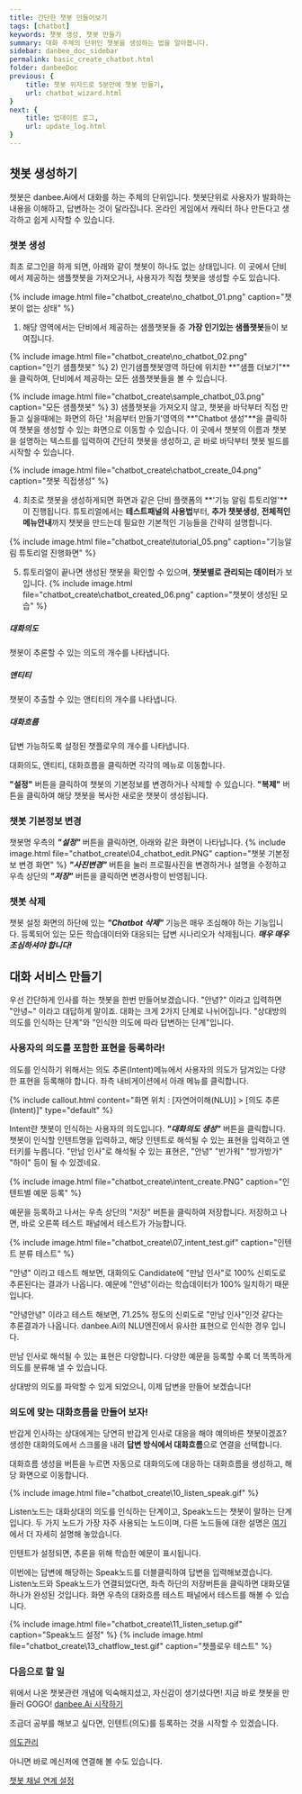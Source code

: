```yaml
---
title: 간단한 챗봇 만들어보기 
tags: [chatbot]
keywords: 챗봇 생성, 챗봇 만들기
summary: 대화 주체의 단위인 챗봇을 생성하는 법을 알아봅니다.
sidebar: danbee_doc_sidebar
permalink: basic_create_chatbot.html
folder: danbeeDoc
previous: {
    title: 챗봇 위자드로 5분만에 챗봇 만들기,
    url: chatbot_wizard.html
}
next: {
    title: 업데이트 로그,
    url: update_log.html
}
---
```


## 챗봇 생성하기

챗봇은 danbee.Ai에서 대화를 하는 주체의 단위입니다. 챗봇단위로 사용자가 발화하는 내용을 이해하고, 답변하는 것이 달라집니다.
온라인 게임에서 캐릭터 하나 만든다고 생각하고 쉽게 시작할 수 있습니다.

### 챗봇 생성

최초 로그인을 하게 되면, 아래와 같이 챗봇이 하나도 없는 상태입니다.
이 곳에서 단비에서 제공하는 샘플챗봇을 가져오거나, 사용자가 직접 챗봇을 생성할 수도 있습니다.

{% include image.html file="chatbot_create\no_chatbot_01.png"  caption="챗봇이 없는 상태" %}

1) 해당 영역에서는 단비에서 제공하는 샘플챗봇들 중 **가장 인기있는 샘플챗봇**들이 보여집니다. 

{% include image.html file="chatbot_create\no_chatbot_02.png"  caption="인기 샘플챗봇" %}
2) 인기샘플챗봇영역 하단에 위치한 **"샘플 더보기"**을 클릭하여, 단비에서 제공하는 모든 샘플챗봇들을 볼 수 있습니다.

{% include image.html file="chatbot_create\sample_chatbot_03.png"  caption="모든 샘플챗봇" %}
3) 샘플챗봇을 가져오지 않고, 챗봇을 바닥부터 직접 만들고 싶을때에는 화면의 하단 '처음부터 만들기'영역의 **"Chatbot 생성"**을 클릭하여 챗봇을 생성할 수 있는 화면으로 이동할 수 있습니다.
이 곳에서 챗봇의 이름과 챗봇을 설명하는 텍스트를 입력하여 간단히 챗봇을 생성하고, 곧 바로 바닥부터 챗봇 빌드를 시작할 수 있습니다.  


{% include image.html file="chatbot_create\chatbot_create_04.png"  caption="챗봇 직접생성" %}

4) 최초로 챗봇을 생성하게되면 화면과 같은 단비 플랫폼의 **'기능 알림 튜토리얼'**이 진행됩니다. 
튜토리얼에서는 **테스트패널의 사용법**부터, **추가 챗봇생성**, **전체적인 메뉴안내**까지 챗봇을 만드는데 필요한 기본적인 기능들을 간략히 설명합니다.  

{% include image.html file="chatbot_create\tutorial_05.png"  caption="기능알림 튜토리얼 진행화면" %}

5) 튜토리얼이 끝나면 생성된 챗봇을 확인할 수 있으며, **챗봇별로 관리되는 데이터**가 보입니다.
{% include image.html file="chatbot_create\chatbot_created_06.png"  caption="챗봇이 생성된 모습" %}

##### 대화의도
챗봇이 추론할 수 있는 의도의 개수를 나타냅니다.
##### 앤티티
챗봇이 추출할 수 있는 앤티티의 개수를 나타냅니다.
##### 대화흐름
답변 가능하도록 설정된 챗플로우의 개수를 나타냅니다.

대화의도, 앤티티, 대화흐름을 클릭하면 각각의 메뉴로 이동합니다.


<!-- 
 - [의도](intent.html) : 챗봇이 추론할 수 있는 **의도(Intent)**의 개수를 나타냅니다.
 - [핵심단어](entity.html): 챗봇이 추출할 수 있는 **핵심단어(Entity)**의 개수를 나타냅니다.
 - [대화흐름](chatflow.html) : 답변 가능하도록 설정된 **챗플로우**의 개수를 나타냅니다.
 - [의도분류 이력조회](log.html) 사람들이 어떤 말을 걸었는지, Chatbot은 어떻게 이해했는지 확인해보세요. Default Fallback으로 처리된 대화 내용을 다른 Intent로 업데이트하면 Chatbot의 이해도가 더욱 향상됩니다.
 - [대화흐름 이력조회](log.html) 사람들이 어떤 말을 걸었는지, Chatbot은 어떻게 이해했는지 확인할 수 있습니다. 
 -->

**"설정"** 버튼을 클릭하여 챗봇의 기본정보를 변경하거나 삭제할 수 있습니다.
**"복제"** 버튼을 클릭하여 해당 챗봇을 복사한 새로운 챗봇이 생성됩니다.

### 챗봇 기본정보 변경
챗봇명 우측의 ***"설정"*** 버튼을 클릭하면, 아래와 같은 화면이 나타납니다.
{% include image.html file="chatbot_create\04_chatbot_edit.PNG"  caption="챗봇 기본정보 변경 화면" %}
***"사진변경"*** 버튼을 눌러 프로필사진을 변경하거나 설명을 수정하고 우측 상단의 ***"저장"*** 버튼을 클릭하면 변경사항이 반영됩니다.


### 챗봇 삭제
챗봇 설정 화면의 하단에 있는 ***"Chatbot 삭제"*** 기능은 매우 조심해야 하는 기능입니다. 등록되어 있는 모든 학습데이터와 대응되는 답변 시나리오가 삭제됩니다. ***매우 매우 조심하셔야 합니다!***


## 대화 서비스 만들기
우선 간단하게 인사를 하는 챗봇을 한번 만들어보겠습니다.
"안녕?" 이라고 입력하면 "안녕~" 이라고 대답하게 말이죠. 대화는 크게 2가지 단계로 나뉘어집니다.
"상대방의 의도를 인식하는 단계"와 "인식한 의도에 따라 답변하는 단계"입니다.

### 사용자의 의도를 포함한 표현을 등록하라!
의도를 인식하기 위해서는 의도 추론(Intent)메뉴에서 사용자의 의도가 담겨있는 다양한 표현을 등록해야 합니다.
좌측 내비게이션에서 아래 메뉴를 클릭합니다.

{% include callout.html content="화면 위치 : [자연어이해(NLU)] > [의도 추론(Intent)]" type="default" %}

Intent란 챗봇이 인식하는 사용자의 의도입니다. ***"대화의도 생성"*** 버튼을 클릭합니다.
챗봇이 인식할 인텐트명을 입력하고, 해당 인텐트로 해석될 수 있는 표현을 입력하고 엔터키를 누릅니다.
"만남 인사"로 해석될 수 있는 표현은, "안녕" "반가워" "방가방가" "하이" 등이 될 수 있겠네요.




{% include image.html file="chatbot_create\intent_create.PNG"  caption="인텐트별 예문 등록" %}

예문을 등록하고 나서는 우측 상단의 "저장" 버튼을 클릭하여 저장합니다.
저장하고 나면, 바로 오른쪽 테스트 패널에서 테스트가 가능합니다.

{% include image.html file="chatbot_create\07_intent_test.gif"  caption="인텐트 분류 테스트" %}

"안녕" 이라고 테스트 해보면, 대화의도 Candidate에 "만남 인사"로 100% 신뢰도로 추론된다는 결과가 나옵니다.
예문에 "안녕"이라는 학습데이터가 100% 일치하기 때문입니다.

"안녕안녕" 이라고 테스트 해보면, 71.25% 정도의 신뢰도로 "만남 인사"인것 같다는 추론결과가 나옵니다.
danbee.Ai의 NLU엔진에서 유사한 표현으로 인식한 경우 입니다.

만남 인사로 해석될 수 있는 표현은 다양합니다. 다양한 예문을 등록할 수록 더 똑똑하게 의도를 분류해 낼 수 있습니다.

상대방의 의도를 파악할 수 있게 되었으니, 이제 답변을 만들어 보겠습니다!

### 의도에 맞는 대화흐름을 만들어 보자!
반갑게 인사하는 상대에게는 당연히 반갑게 인사로 대응을 해야 예의바른 챗봇이겠죠?
생성한 대화의도에서 스크롤을 내려 **답변 방식에서 대화흐름**으로 연결을 선택합니다.

대화흐름 생성을 버튼을 누르면 자동으로 대화의도에 대응하는 대화흐름을 생성하고, 해당 화면으로 이동합니다.

{% include image.html file="chatbot_create\10_listen_speak.gif" %}




<!-- {% include callout.html content="화면 위치 : 챗봇 생성/변경 > 대화흐름" type="default" %}

화면 중앙, 또는 우측상단에 있는 "대화흐름 생성" 버튼을 클릭합니다.

{% include image.html file="chatbot_create\09_chatflow_name.PNG"  caption="챗플로우 생성" %}
챗플로우의 이름은 자유롭게 설정이 가능하지만, Intent명과 동일하게 작성하는 것이 나중에 다시 찾을때 편리합니다.
"만남 인사"로 정하도록 하겠습니다.

생성된 "만남 인사"라는 챗플로우를 클릭하면, 캔버스 화면이 나타납니다.
만남인사로 인식되면, 답인사를 하는 간단한 흐름을 만들어 보겠습니다.
아래와 같이 "Listen노드"와 "Speak노드"를 클릭하고 양쪽을 선으로 연결합니다. 

{% include image.html file="chatbot_create\10_listen_speak.gif"  caption="노드 생성 및 연결" %}-->


Listen노드는 대화상대의 의도를 인식하는 단계이고, Speak노드는 챗봇이 말하는 단계입니다.
두 가지 노드가 가장 자주 사용되는 노드이며, 다른 노드들에 대한 설명은 <span class="link">[여기](/chatflow.html)</span> 에서 더 자세히 설명해 놓았습니다.

인텐트가 설정되면, 추론을 위해 학습한 예문이 표시됩니다.

이번에는 답변에 해당하는 Speak노드를 더블클릭하여 답변을 입력해보겠습니다.
Listen노드와 Speak노드가 연결되었다면, 좌측 하단의 저장버튼을 클릭하면 대화모델 하나가 완성된 것입니다.
화면 우측의 대화흐름 테스트 패널에서 테스트를 해볼 수 있습니다.

{% include image.html file="chatbot_create\11_listen_setup.gif"  caption="Speak노드 설정" %}
{% include image.html file="chatbot_create\13_chatflow_test.gif"  caption="챗플로우 테스트" %}


### 다음으로 할 일

위에서 나온 챗봇관련 개념에 익숙해지셨고, 자신감이 생기셨다면! 지금 바로 챗봇을 만들러 GOGO!
<span class="link">[danbee.Ai 시작하기](https://danbee.ai/platform/#/loginPrivateStep)</span>


조금더 공부를 해보고 싶다면, 인텐트(의도)를 등록하는 것을 시작할 수 있겠습니다.


<span class="link">[의도관리](/intent.html)</span>

아니면 바로 메신저에 연결해 볼 수도 있습니다.

<span class="link">[챗봇 채널 연계 설정](/channel_connection_settings.html)</span>
